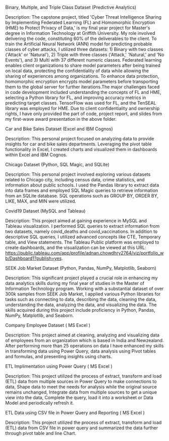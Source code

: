 Binary, Multiple, and Triple Class Dataset (Predictive Analytics)

Description: The capstone project, titled 'Cyber Threat Intelligence Sharing by Implementing Federated Learning (FL) and Homomorphic Encryption (HME) to Protect Privacy of Data,' is my final year project for Master's degree in Information Technology at Griffith University. My role involved delivering the code, constituting 60% of the deliverables to the client. To train the Artificial Neural Network (ANN) model for predicting probable classes of cyber attacks, I utilized three datasets: 1) Binary with two classes ('Attack' or 'Natural'), 2) Triple with three classes ('Attack,' 'Natural,' and 'No Events'), and 3) Multi with 37 different numeric classes. Federated learning enables client organizations to share model parameters after being trained on local data, protecting the confidentiality of data while allowing the sharing of experiences among organizations. To enhance data protection, homomorphic encryption encrypts model parameters before transporting them to the global server for further iterations.The major challenges faced in code development included understanding the concepts of FL and HME, selecting a Python library for FL, and improving accuracy metrics in predicting target classes. TensorFlow was used for FL, and the TenSEAL library was employed for HME. Due to client confidentiality and ownership rights, I have only provided the part of code, project report, and slides from my first-wave award presentation in the above folder.
                                                                    
Car and Bike Sales Dataset (Excel and IBM Cognos)

Description: This personal project focused on analyzing data to provide insights for car and bike sales departments. Leveraging the pivot table functionality in Excel, I created charts and visualized them in dashboards within Excel and IBM Cognos.

Chicago Dataset (Python, SQL Magic, and SQLite)

Description: This personal project involved exploring various datasets related to Chicago city, including census data, crime statistics, and information about public schools. I used the Pandas library to extract data into data frames and employed SQL Magic queries to retrieve information from an SQLite database. SQL operations such as GROUP BY, ORDER BY, LIKE, MAX, and MIN were utilized.

Covid19 Dataset (MySQL and Tableau)

Description: This project aimed at gaining experience in MySQL and Tableau visualization. I performed SQL queries to extract information from two datasets, namely covid_deaths and covid_vaccinations. In addition to descriptive SQL queries, I utilized advanced concepts like CTE, Temporary table, and View statements. The Tableau Public platform was employed to create dashboards, and the visualization can be viewed at this URL: https://public.tableau.com/app/profile/adnan.chowdhry2764/viz/portfolio_wb/Dashboard1?publish=yes.

SEEK Job Market Dataset (Python, Pandas, NumPy, Matplotlib, Seaborn)

Description: This significant project played a crucial role in enhancing my data analytics skills during my final year of studies in the Master of Information Technology program. Working with a substantial dataset of over 300k samples from SEEK Job Market, I applied various Python libraries for tasks such as connecting to data, describing the data, cleaning the data, understanding the data, analyzing the data, and visualizing the data. The skills acquired during this project include proficiency in Python, Pandas, NumPy, Matplotlib, and Seaborn.

Company Employee Dataset ( MS Excel )

Description: This project aimed at cleaning, analyzing and visualizing data of employees from an organization which is based in India and Newzealand. After performing more than 25 operations on data I have enhanced my skills in transforming data using Power Query, data analysis using Pivot tables and formulas, and presenting insights using charts.

ETL Implimentation using Power Query ( MS Excel )

Description: This project utilized the process of extract, transform and load (ETL) data from multiple sources in Power Query to make connections to data, Shape data to meet the needs for analysis while the original source remains unchanged, Integrate data from multiple sources to get a unique view into the data, Complete the query, load it into a worksheet or Data Model and periodically refresh it. 

ETL Data using CSV file in Power Query and Reporting ( MS Excel )

Description: This project utilized the process of extract, transform and load (ETL) data from CSV file in power query and summarized the data further through pivot table and line Chart.




